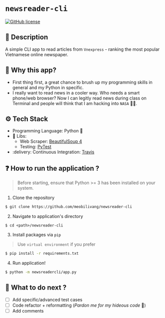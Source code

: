 # `newsreader-cli`

[![GitHub license](https://img.shields.io/badge/license-MIT-blue.svg)](https://github.com/meobilivang/Phase-1-Training-VTDT-VTNET/blob/master/LICENSE)

## :book: Description

A simple CLI app to read articles from `Vnexpress` - ranking the most popular Vietnamese online newspaper.

## :dart: Why this app?

- First thing first, a great chance to brush up my programming skills in general and my Python in specific.
- I really want to read news in a cooler way. Who needs a smart phone/web browser? Now I can legitly read news during class on Terminal and people will think that I am hacking into `NASA` :technologist:.

## :gear: Tech Stack

- Programming Language: Python :snake:
- :scroll: Libs: 
    - Web Scraper: [BeautifulSoup 4](https://www.crummy.com/software/BeautifulSoup/bs4/doc/)
    - Testing: [PyTest](https://docs.pytest.org/en/6.2.x/)
- :delivery: Continuous Integration: [Travis](https://docs.travis-ci.com/)

## :question: How to run the application ?

> Before starting, ensure that Python >= 3 has been installed on your system.

1. Clone the repository

```bash
$ git clone https://github.com/meobilivang/newsreader-cli
```

2. Navigate to application's directory

```
$ cd <path>/newsreader-cli
```

3. Install packages via `pip`

> Use `virtual environment` if you prefer

```bash
$ pip install -r requirements.txt
```

4. Run application!

```bash
$ python -m newsreadercli/app.py
```

## :file_folder: What to do next ?

- [ ] Add specific/advanced test cases
- [ ] Code refactor + reformatting (*Pardon me for my hideous code* :pleading_face:)
- [ ] Add comments